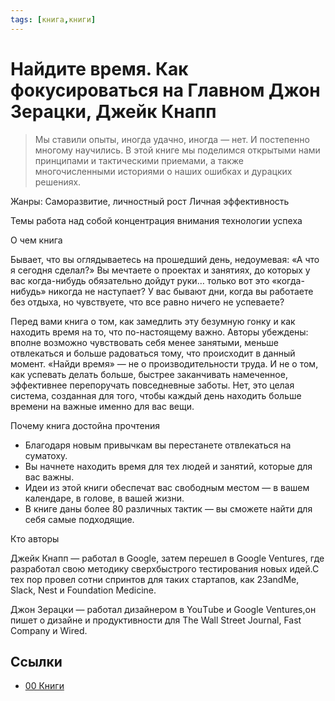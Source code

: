 ```yaml
---
tags: [книга,книги]
---
```

# Найдите время. Как фокусироваться на Главном Джон Зерацки, Джейк Кнапп

> Мы ставили опыты, иногда удачно, иногда — нет. И постепенно многому научились. В этой книге мы поделимся открытыми нами принципами и тактическими приемами, а также многочисленными историями о наших ошибках и дурацких решениях.

Жанры:
Саморазвитие, личностный рост Личная эффективность

Темы
работа над собой концентрация внимания технологии успеха

О чем книга

Бывает, что вы оглядываетесь на прошедший день, недоумевая: «А что я сегодня сделал?» Вы мечтаете о проектах и занятиях, до которых у вас когда-нибудь обязательно дойдут руки… только вот это «когда-нибудь» никогда не наступает? У вас бывают дни, когда вы работаете без отдыха, но чувствуете, что все равно ничего не успеваете?

Перед вами книга о том, как замедлить эту безумную гонку и как находить время на то, что по-настоящему важно. Авторы убеждены: вполне возможно чувствовать себя менее занятыми, меньше отвлекаться и больше радоваться тому, что происходит в данный момент. «Найди время» — не о производительности труда. И не о том, как успевать делать больше, быстрее заканчивать намеченное, эффективнее перепоручать повседневные заботы. Нет, это целая система, созданная для того, чтобы каждый день находить больше времени на важные именно для вас вещи.

Почему книга достойна прочтения

- Благодаря новым привычкам вы перестанете отвлекаться на суматоху.
- Вы начнете находить время для тех людей и занятий, которые для вас важны.
- Идеи из этой книги обеспечат вас свободным местом — в вашем календаре, в голове, в вашей жизни.
- В книге даны более 80 различных тактик — вы сможете найти для себя самые подходящие.

Кто авторы

Джейк Кнапп — работал в Google, затем перешел в Google Ventures, где разработал свою методику сверхбыстрого тестирования новых идей.С тех пор провел сотни спринтов для таких стартапов, как 23andMe, Slack, Nest и Foundation Medicine.

Джон Зерацки — работал дизайнером в YouТube и Google Ventures,он пишет о дизайне и продуктивности для The Wall Street Journal, Fast Company и Wired.

## Ссылки

- [00 Книги](00%20%D0%9A%D0%BD%D0%B8%D0%B3%D0%B8.md)
